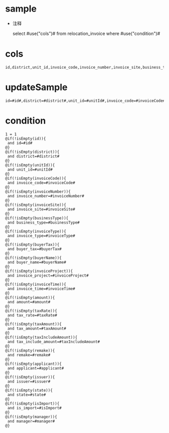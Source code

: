 sample
===
* 注释

	select #use("cols")# from relocation_invoice  where  #use("condition")#

cols
===
	id,district,unit_id,invoice_code,invoice_number,invoice_site,business_type,invoice_type,buyer_tax,buyer_name,invoice_project,invoice_time,amount,tax_rate,tax_amount,tax_include_amount,remake,applicant,issuer,state,is_import,manager

updateSample
===
	id=#id#,district=#district#,unit_id=#unitId#,invoice_code=#invoiceCode#,invoice_number=#invoiceNumber#,invoice_site=#invoiceSite#,business_type=#businessType#,invoice_type=#invoiceType#,buyer_tax=#buyerTax#,buyer_name=#buyerName#,invoice_project=#invoiceProject#,invoice_time=#invoiceTime#,amount=#amount#,tax_rate=#taxRate#,tax_amount=#taxAmount#,tax_include_amount=#taxIncludeAmount#,remake=#remake#,applicant=#applicant#,issuer=#issuer#,state=#state#,is_import=#isImport#,manager=#manager#

condition
===
	1 = 1  
	@if(!isEmpty(id)){
	 and id=#id#
	@}
	@if(!isEmpty(district)){
	 and district=#district#
	@}
	@if(!isEmpty(unitId)){
	 and unit_id=#unitId#
	@}
	@if(!isEmpty(invoiceCode)){
	 and invoice_code=#invoiceCode#
	@}
	@if(!isEmpty(invoiceNumber)){
	 and invoice_number=#invoiceNumber#
	@}
	@if(!isEmpty(invoiceSite)){
	 and invoice_site=#invoiceSite#
	@}
	@if(!isEmpty(businessType)){
	 and business_type=#businessType#
	@}
	@if(!isEmpty(invoiceType)){
	 and invoice_type=#invoiceType#
	@}
	@if(!isEmpty(buyerTax)){
	 and buyer_tax=#buyerTax#
	@}
	@if(!isEmpty(buyerName)){
	 and buyer_name=#buyerName#
	@}
	@if(!isEmpty(invoiceProject)){
	 and invoice_project=#invoiceProject#
	@}
	@if(!isEmpty(invoiceTime)){
	 and invoice_time=#invoiceTime#
	@}
	@if(!isEmpty(amount)){
	 and amount=#amount#
	@}
	@if(!isEmpty(taxRate)){
	 and tax_rate=#taxRate#
	@}
	@if(!isEmpty(taxAmount)){
	 and tax_amount=#taxAmount#
	@}
	@if(!isEmpty(taxIncludeAmount)){
	 and tax_include_amount=#taxIncludeAmount#
	@}
	@if(!isEmpty(remake)){
	 and remake=#remake#
	@}
	@if(!isEmpty(applicant)){
	 and applicant=#applicant#
	@}
	@if(!isEmpty(issuer)){
	 and issuer=#issuer#
	@}
	@if(!isEmpty(state)){
	 and state=#state#
	@}
	@if(!isEmpty(isImport)){
	 and is_import=#isImport#
	@}
	@if(!isEmpty(manager)){
	 and manager=#manager#
	@}
	